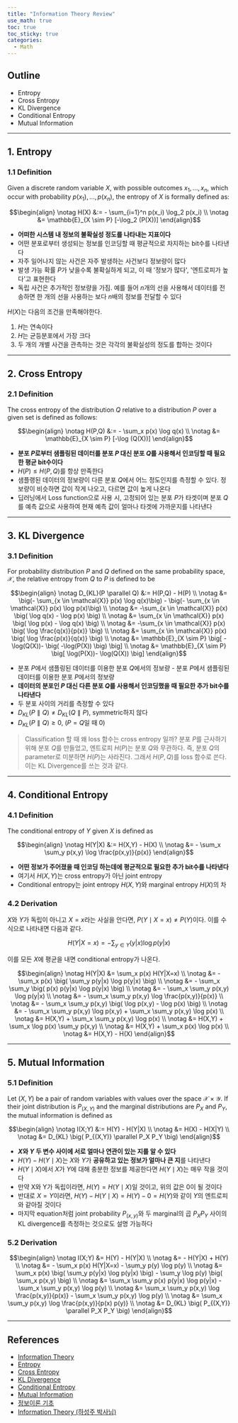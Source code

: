 ```yaml
---
title: "Information Theory Review"
use_math: true
toc: true
toc_sticky: true
categories:
  - Math
---
```


## Outline
  
- Entropy
- Cross Entropy
- KL Divergence
- Conditional Entropy
- Mutual Information

---

## 1. Entropy

### 1.1 Definition

Given a discrete random variable $X$, with possible outcomes $x_1, ..., x_n$, which occur with probability $p(x_1), ..., p(x_n)$, the entropy of $X$ is formally defined as:

$$\begin{align} \notag H(X) &:= - \sum_{i=1}^n p(x_i) \log_2 p(x_i)
\\ \notag &= \mathbb{E}_{X \sim P} [-\log_2 (P(X))]  
\end{align}$$

- **어떠한 시스템 내 정보의 불확실성 정도를 나타내는 지표이다**
- 어떤 분포로부터 생성되는 정보를 인코딩할 때 평균적으로 차지하는 bit수를 나타낸다
- 자주 일어나지 않는 사건은 자주 발생하는 사건보다 정보량이 많다
- 발생 가능 확률 $P$가 낮을수록 불확실하게 되고, 이 때 '정보가 많다', '엔트로피가 높다'고 표현한다
- 독립 사건은 추가적인 정보량을 가짐. 예를 들어 $n$개의 선을 사용해서 데이터를 전송하면 한 개의 선을 사용하는 보다 $n$배의 정보를 전달할 수 있다

$H(X)$는 다음의 조건을 만족해야한다.

1. $H$는 연속이다
2. $H$는 균등분포에서 가장 크다
3. 두 개의 개별 사건을 관측하는 것은 각각의 불확실성의 정도를 합하는 것이다

---

## 2. Cross Entropy

### 2.1 Definition

The cross entropy of the distribution $Q$ relative to a distribution $P$ over a given set is defined as follows:

$$\begin{align} \notag H(P,Q) &:= - \sum_x p(x) \log q(x)
\\ \notag &= \mathbb{E}_{X \sim P} [-\log (Q(X))]
\end{align}$$

- **분포 $P$로부터 샘플링된 데이터를 분포 $P$ 대신 분포 $Q$를 사용해서 인코딩할 때 필요한 평균 bit수이다**
- $H(P) \leq H(P,Q)$를 항상 만족한다
- 샘플랭된 데이터의 정보량이 다른 분포 $Q$에서 어느 정도인지를 측정할 수 있다. 정보량이 비슷하면 값이 작게 나오고, 다르면 값이 높게 나온다
- 딥러닝에서 Loss function으로 사용 시, 고정되어 있는 분포 $P$가 타겟이며 분포 $Q$를 예측 값으로 사용하여 현재 예측 값이 얼마나 타겟에 가까운지를 나타낸다

---

## 3. KL Divergence

### 3.1 Definition

For probability distribution $P$ and $Q$ defined on the same probability space, $\mathcal{X}$, the relative entropy from $Q$ to $P$ is defined to be

$$\begin{align} \notag D_{KL}(P \parallel Q) &:= H(P,Q) - H(P)
\\ \notag &= \big(- \sum_{x \in \mathcal{X}} p(x) \log q(x)\big) - \big(- \sum_{x \in \mathcal{X}} p(x) \log p(x)\big)
\\ \notag &= -\sum_{x \in \mathcal{X}} p(x) \big( \log q(x) - \log p(x) \big)
\\ \notag &= \sum_{x \in \mathcal{X}} p(x) \big( \log p(x) - \log q(x) \big)
\\ \notag &= -\sum_{x \in \mathcal{X}} p(x) \big( \log \frac{q(x)}{p(x)} \big)
\\ \notag &= \sum_{x \in \mathcal{X}} p(x) \big( \log \frac{p(x)}{q(x)} \big)
\\ \notag &= \mathbb{E}_{X \sim P} \big[ -\log(Q(X))- \big( -\log(P(X)) \big) \big]
\\ \notag &= \mathbb{E}_{X \sim P} \big[ \log(P(X))- \log(Q(X)) \big]
\end{align}$$

- 분포 $P$에서 샘플링된 데이터를 이용한 분포 $Q$에서의 정보량 - 분포 $P$에서 샘플링된 데이터를 이용한 분포 $P$에서의 정보량
- **데이터의 분포인 $P$ 대신 다른 분포 $Q$를 사용해서 인코딩했을 때 필요한 추가 bit수를 나타낸다**
- 두 분포 사이의 거리를 측정할 수 있다
- $D_{KL} (P \parallel Q) \neq D_{KL} (Q \parallel P)$, symmetric하지 않다
- $D_{KL} (P \parallel Q) \geq 0$, ($P=Q$일 때 $0$)

> Classification 할 때 왜 loss 함수는 cross entropy 일까?
> 분포 $P$를 근사하기 위해 분포 $Q$를 만들었고, 엔트로피 $H(P)$는 분포 $Q$와 무관하다. 즉, 분포 $Q$의 parameter로 미분하면 $H(P)$는 사라진다.
> 그래서 $H(P,Q)$를 loss 함수로 쓴다. 이는 KL Divergence를 쓰는 것과 같다.

---

## 4. Conditional Entropy

### 4.1 Definition

The conditional entropy of $Y$ given $X$ is defined as

$$\begin{align} \notag H(Y|X) &:= H(X,Y) - H(X)
\\ \notag &= - \sum_x \sum_y p(x,y) \log \frac{p(x,y)}{p(x)}
\end{align}$$

- **어떤 정보가 주어졌을 때 인코딩 하는데에 평균적으로 필요한 추가 bit수를 나타낸다**
- 여기서 $H(X,Y)$는 cross entropy가 아닌 joint entropy
- Conditional entropy는 joint entropy $H(X,Y)$와 marginal entropy $H(X)$의 차

### 4.2 Derivation

$X$와 $Y$가 독립이 아니고 $X=x$라는 사실을 안다면, $P(Y \mid X=x) \neq P(Y)$이다. 이를 수식으로 나타내면 다음과 같다.

$$H(Y|X=x) =-\sum_{y \in Y} (y|x) \log p(y|x)$$

이를 모든 $X$에 평균을 내면 conditional entropy가 나온다.

$$\begin{align} \notag H(Y|X) &= \sum_x p(x) H(Y|X=x)
\\ \notag &= - \sum_x p(x) \big( \sum_y p(y|x) \log p(y|x) \big)
\\ \notag &= - \sum_x \sum_y \big( p(x) p(y|x) \log p(y|x) \big)
\\ \notag &= - \sum_x \sum_y p(x,y) \log p(y|x)
\\ \notag &= - \sum_x \sum_y p(x,y) \log \frac{p(x,y)}{p(x)}
\\ \notag &= - \sum_x \sum_y p(x,y) \big( \log p(x,y) - \log p(x) \big)
\\ \notag &= - \sum_x \sum_y p(x,y) \log p(x,y) + \sum_x \sum_y p(x,y) \log p(x)
\\ \notag &= H(X,Y) + \sum_x \sum_y p(x,y) \log p(x)
\\ \notag &= H(X,Y) + \sum_x \log p(x) \sum_y p(x,y)
\\ \notag &= H(X,Y) + \sum_x p(x) \log p(x)
\\ \notag &= H(X,Y) - H(X)
\end{align}$$

---

## 5. Mutual Information

### 5.1 Definition

Let $(X, Y)$ be a pair of random variables with values over the space $\mathcal{X} \times \mathcal{Y}$. If their joint distribution is $P_{(X,Y)}$ and the marginal distributions are $P_X$ and $P_Y$, the mutual information is defined as

$$\begin{align} \notag I(X;Y) &:= H(Y) - H(Y|X)
\\ \notag &= H(X) - H(X|Y)
\\ \notag &= D_{KL} \big( P_{(X,Y)} \parallel P_X P_Y \big)
\end{align}$$

- **$X$와 $Y$ 두 변수 사이에 서로 얼마나 연관이 있는 지를 알 수 있다**
- $H(Y) - H(Y \mid X)$는 $X$와 $Y$가 **공유하고 있는 정보가 얼마나 큰 지**를 나타낸다
- $H(Y \mid X)$에서 $X$가 $Y$에 대해 충분한 정보를 제공한다면 $H(Y \mid X)$는 매우 작을 것이다
- 만약 X와 Y가 독립이라면, $H(Y) = H(Y \mid X)$일 것이고, 위의 값은 0이 될 것이다
- 반대로 $X = Y$이라면, $H(Y) - H(Y \mid X) = H(Y) - 0 = H(Y)$와 같이 $Y$의 엔트로피와 같아질 것이다
- 마지막 equation처럼 joint probability $P_{(x,y)}$와 두 marginal의 곱 $P_X P_Y$ 사이의 KL divergence를 측정하는 것으로도 설명 가능하다

### 5.2 Derivation

$$\begin{align} \notag I(X;Y) &= H(Y) - H(Y|X)
\\ \notag &= - H(Y|X) + H(Y)
\\ \notag &= - \sum_x p(x) H(Y|X=x) - \sum_y p(y) \log p(y)
\\ \notag &= \sum_x p(x) \big( \sum_y p(y|x) \log p(y|x) \big) - \sum_y \log p(y) \big( \sum_x p(x,y) \big)
\\ \notag &= \sum_x \sum_y p(x) p(y|x) \log p(y|x) - \sum_x \sum_y p(x,y) \log p(y)
\\ \notag &= \sum_x \sum_y p(x,y) \log \frac{p(x,y)}{p(x)} - \sum_x \sum_y p(x,y) \log p(y)
\\ \notag &= \sum_x \sum_y p(x,y) \log \frac{p(x,y)}{p(x) p(y)}
\\ \notag &= D_{KL} \big( P_{(X,Y)} \parallel P_X P_Y \big)
\end{align}$$

---

## References

- [Information Theory](https://en.wikipedia.org/wiki/Information_theory)
- [Entropy](https://en.wikipedia.org/wiki/Entropy_(information_theory))
- [Cross Entropy](https://en.wikipedia.org/wiki/Cross_entropy)
- [KL Divergence](https://en.wikipedia.org/wiki/Kullback%E2%80%93Leibler_divergence)
- [Conditional Entropy](https://en.wikipedia.org/wiki/Conditional_entropy)
- [Mutual Information](https://en.wikipedia.org/wiki/Mutual_information)
- [정보이론 기초](https://ratsgo.github.io/statistics/2017/09/22/information/)
- [Information Theory (하성주 박사님)](https://shurain.net/personal-perspective/information-theory/)

